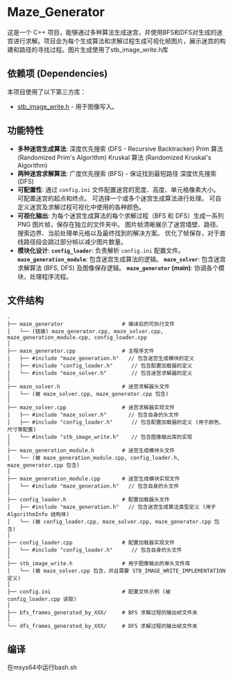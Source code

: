# Maze_Generator
这是一个 C++ 项目，能够通过多种算法生成迷宫，并使用BFS和DFS对生成的迷宫进行求解。项目会为每个生成算法和求解过程生成可视化帧图片，展示迷宫的构建和路径的寻找过程。图片生成使用了stb_image_write.h库
## 依赖项 (Dependencies)

本项目使用了以下第三方库：

* [stb_image_write.h](https://github.com/nothings/stb/blob/master/stb_image_write.h) - 用于图像写入。
## 功能特性

* **多种迷宫生成算法**:
  深度优先搜索 (DFS - Recursive Backtracker)
  Prim 算法 (Randomized Prim's Algorithm)
   Kruskal 算法 (Randomized Kruskal's Algorithm)
* **两种迷宫求解算法**:
  广度优先搜索 (BFS) - 保证找到最短路径
  深度优先搜索 (DFS)
* **可配置性**:
  通过 `config.ini` 文件配置迷宫的宽度、高度、单元格像素大小。
  可配置迷宫的起点和终点。
  可选择一个或多个迷宫生成算法进行处理。
  可自定义迷宫及求解过程可视化中使用的各种颜色。
* **可视化输出**:
  为每个迷宫生成算法的每个求解过程（BFS 和 DFS）生成一系列 PNG 图片帧，保存在独立的文件夹中。
  图片帧清晰展示了迷宫墙壁、路径、搜索边界、当前处理单元格以及最终找到的解决方案。
  优化了帧保存，对于直线路径段会跳过部分帧以减少图片数量。
* **模块化设计**:
  **`config_loader`**: 负责解析 `config.ini` 配置文件。
  **`maze_generation_module`**: 包含迷宫生成算法的逻辑。
  **`maze_solver`**: 包含迷宫求解算法 (BFS, DFS) 及图像保存逻辑。
  **`maze_generator` (main)**: 协调各个模块，处理程序流程。

## 文件结构
```
.
├── maze_generator                   # 编译后的可执行文件
│   └── (链接) maze_generator.cpp, maze_solver.cpp, maze_generation_module.cpp, config_loader.cpp
│
├── maze_generator.cpp               # 主程序文件
│   ├── #include "maze_generation.h"   // 包含迷宫生成模块的定义
│   ├── #include "config_loader.h"      // 包含配置加载器的定义
│   └── #include "maze_solver.h"        // 包含迷宫求解器的定义
│
├── maze_solver.h                    # 迷宫求解器头文件
│   └── (被 maze_solver.cpp, maze_generator.cpp 包含)
│
├── maze_solver.cpp                  # 迷宫求解器实现文件
│   ├── #include "maze_solver.h"       // 包含自身的头文件
│   ├── #include "config_loader.h"      // 包含配置加载器的定义 (用于颜色、尺寸等配置)
│   └── #include "stb_image_write.h"    // 包含图像输出库的实现
│
├── maze_generation_module.h         # 迷宫生成模块头文件
│   └── (被 maze_generation_module.cpp, config_loader.h, maze_generator.cpp 包含)
│
├── maze_generation_module.cpp       # 迷宫生成模块实现文件
│   └── #include "maze_generation.h"   // 包含自身的头文件
│
├── config_loader.h                  # 配置加载器头文件
│   ├── #include "maze_generation.h"   // 包含迷宫生成算法类型定义 (用于 AlgorithmInfo 结构体)
│   └── (被 config_loader.cpp, maze_solver.cpp, maze_generator.cpp 包含)
│
├── config_loader.cpp                # 配置加载器实现文件
│   └── #include "config_loader.h"      // 包含自身的头文件
│
├── stb_image_write.h                # 用于图像输出的单头文件库
│   └── (被 maze_solver.cpp 包含，并且需要 STB_IMAGE_WRITE_IMPLEMENTATION 定义)
│
├── config.ini                       # 配置文件示例 (被 config_loader.cpp 读取)
│
├── bfs_frames_generated_by_XXX/     # BFS 求解过程的输出帧文件夹
│
└── dfs_frames_generated_by_XXX/     # DFS 求解过程的输出帧文件夹
```

## 编译
在msys64中运行bash.sh
